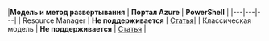 |**Модель и метод развертывания** | **Портал Azure** | **PowerShell** | |---|---|---| | Resource Manager | **Не поддерживается** | [Статья](../articles/expressroute/expressroute-howto-coexist-resource-manager.md)| | Классическая модель | **Не поддерживается** | [Статья](../articles/expressroute/expressroute-howto-coexist-classic.md) |